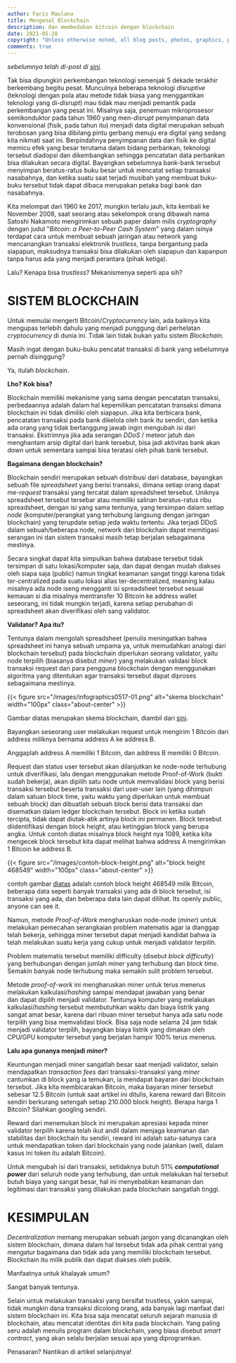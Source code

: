 ```yaml
---
author: Faris Maulana
title: Mengenal Blockchain
description: dan membedakan bitcoin dengan blockchain
date: 2021-05-28
copyright: "Unless otherwise noted, all blog posts, photos, graphics, presentations and other media and assets are copyrighted work with all rights reserved. Unless otherwise noted, all code snippets are available under the Unlicense."
comments: true
---
```



*sebelumnya telah di-post di [sini](https://sutasomablog.wordpress.com/2017/05/28/mengenal-blockchain/).*

Tak bisa dipungkiri perkembangan teknologi semenjak 5 dekade terakhir berkembang begitu pesat. Munculnya beberapa teknologi *disruptive* (teknologi dengan pola atau metode tidak biasa yang menggantikan teknologi yang di-*disrupt*) mau tidak mau menjadi pemantik pada perkembangan yang pesat ini. Misalnya saja, penemuan mikroprosesor semikonduktor pada tahun 1960 yang men-*disrupt* penyimpanan data konvensional (fisik, pada tahun itu) menjadi data digital merupakan sebuah terobosan yang bisa dibilang pintu gerbang menuju era digital yang sedang kita nikmati saat ini. Berpindahnya penyimpanan data dari fisik ke digital memicu efek yang besar terutama dalam bidang perbankan, teknologi tersebut diadopsi dan dikembangkan sehingga pencatatan data perbankan bisa dilakukan secara digital. Bayangkan sebelumnya bank-bank tersebut menyimpan beratus-ratus buku besar untuk mencatat setiap transaksi nasabahnya, dan ketika suatu saat terjadi musibah yang membuat buku-buku tersebut tidak dapat dibaca merupakan petaka bagi bank dan nasabahnya.

Kita melompat dari 1960 ke 2017, mungkin terlalu jauh, kita kembali ke November 2008, saat seorang atau sekelompok orang dibawah nama Satoshi Nakamoto mengirimkan sebuah paper dalam milis *cryptography* dengan judul "*Bitcoin: a Peer-to-Peer Cash System*" yang dalam isinya terdapat cara untuk membuat sebuah jaringan atau network yang mencanangkan transaksi elektronik *trustless*, tanpa bergantung pada siapapun, maksudnya transaksi bisa dilakukan oleh siapapun dan kapanpun tanpa harus ada yang menjadi perantara (pihak ketiga).

Lalu? Kenapa bisa *trustless*? Mekanismenya seperti apa sih?

# SISTEM BLOCKCHAIN
Untuk memulai mengerti Bitcoin/*Cryptocurrency* lain, ada baiknya kita mengupas terlebih dahulu yang menjadi punggung dari perhelatan *cryptocurrency* di dunia ini. Tidak lain tidak bukan yaitu sistem *Blockchain*.

Masih ingat dengan buku-buku pencatat transaksi di bank yang sebelumnya pernah disinggung?

Ya, itulah *blockchain*.

**Lho? Kok bisa?**

Blockchain memiliki mekanisme yang sama dengan pencatatan transaksi, perbedaannya adalah dalam hal kepemilikan pencatatan transaksi dimana blockchain ini tidak dimiliki oleh siapapun. Jika kita berbicara bank, pencatatan transaksi pada bank dikelola oleh bank itu sendiri, dan ketika ada orang yang tidak bertanggung jawab ingin mengubah isi dari transaksi. Ekstrimnya jika ada serangan *DDoS* / meteor jatuh dan menghantam arsip digital dari bank tersebut, bisa jadi aktivitas bank akan down untuk sementara sampai bisa teratasi oleh pihak bank tersebut.

**Bagaimana dengan blockchain?**

Blockchain sendiri merupakan sebuah distribusi dari database, bayangkan sebuah file *spreadsheet* yang berisi transaksi, dimana setiap orang dapat me-*request* transaksi yang tercatat dalam spreadsheet tersebut. Uniknya spreadsheet tersebut tersebar atau memiliki salinan beratus-ratus ribu spreadsheet, dengan isi yang sama tentunya, yang tersimpan dalam setiap *node* (komputer/perangkat yang terhubung langsung dengan jaringan blockchain) yang terupdate setiap jeda waktu tertentu. Jika terjadi DDoS dalam sebuah/beberapa node, network dari blockchain dapat memitigasi serangan ini dan sistem transaksi masih tetap berjalan sebagaimana mestinya.

Secara singkat dapat kita simpulkan bahwa database tersebut tidak tersimpan di satu lokasi/komputer saja, dan dapat dengan mudah diakses oleh siapa saja (public) namun tingkat keamanan sangat tinggi karena tidak ter-centralized pada suatu lokasi alias ter-decentralized, meaning kalau misalnya ada node iseng mengganti isi spreadsheet tersebut sesuai kemauan si dia misalnya mentransfer 10 Bitcoin ke address wallet seseorang, ini tidak mungkin terjadi, karena setiap perubahan di spreadsheet akan diverifikasi oleh sang validator.

**Validator? Apa itu?**

Tentunya dalam mengolah spreadsheet (penulis meningatkan bahwa spreadsheet ini hanya sebuah umpama ya, untuk memudahkan analogi dari blockchain tersebut) pada blockchain diperlukan seorang validator, yaitu node terpilih (biasanya disebut *miner*) yang melakukan validasi block transaksi request dari para pengguna blockchain dengan menggunakan algoritma yang ditentukan agar transaksi tersebut dapat diproses sebagaimana mestinya.

{{< figure src="/images/infographics0517-01.png" alt="skema blockchain" width="100px" class="about-center" >}}

Gambar diatas merupakan skema blockchain, diambil dari [sini](https://blockgeeks.com/guides/what-is-blockchain-technology/).

Bayangkan seseorang user melakukan request untuk mengirim 1 Bitcoin dari address miliknya bernama address A ke address B.

Anggaplah address A memiliki 1 Bitcoin, dan address B memiliki 0 Bitcoin.

Request dan status user tersebut akan dilanjutkan ke node-node terhubung untuk diverifikasi, lalu dengan menggunakan metode Proof-of-Work (bukti sudah bekerja), akan dipilih satu node untuk memvalidasi block yang berisi transaksi tersebut beserta transaksi dari user-user lain (yang dihimpun dalam satuan block time, yaitu waktu yang diperlukan untuk membuat sebuah block) dan dibuatlah sebuah block berisi data transaksi dan disematkan dalam ledger blockchain tersebut. Block ini ketika sudah tercipta, tidak dapat diutak-atik artinya block ini permanen. Block tersebut diidentifikasi dengan block height, atau ketinggian block yang berupa angka. Untuk contoh diatas misalnya block height nya 1089, ketika kita mengecek block tersebut kita dapat melihat bahwa address A mengirimkan 1 Bitcoin ke address B.

{{< figure src="/images/contoh-block-height.png" alt="block height 468549" width="100px" class="about-center" >}}

contoh gambar [diatas](https://blockchain.info/block/00000000000000000046afac9ff60e22d3d80e6e932e43aebc9bd0dd298e1a9b) adalah contoh block height 468549 milik Bitcoin, beberapa data seperti banyak transaksi yang ada di block tersebut, isi transaksi yang ada, dan beberapa data lain dapat dilihat. Its openly public, anyone can see it.

Namun, metode *Proof-of-Work* mengharuskan node-node (*miner*) untuk melakukan pemecahan serangkaian problem matematis agar ia dianggap telah bekerja, sehingga miner tersebut dapat menjadi kandidat bahwa ia telah melakukan suatu kerja yang cukup untuk menjadi validator terpilih.

Problem matematis tersebut memiliki difficulty (disebut *block difficulty*) yang berhubungan dengan jumlah miner yang terhubung dan *block time*. Semakin banyak node terhubung maka semakin sulit problem tersebut.

Metode *proof-of-work* ini mengharuskan miner untuk terus menerus melakukan kalkulasi/*hashing* sampai mendapat jawaban yang benar dan dapat dipilih menjadi validator. Tentunya komputer yang melakukan kalkulasi/*hashing* tersebut membutuhkan waktu dan biaya listrik yang sangat amat besar, karena dari ribuan miner tersebut hanya ada satu node terpilih yang bisa memvalidasi block. Bisa saja node selama 24 jam tidak menjadi validator terpilih, bayangkan biaya listrik yang dimakan oleh CPU/GPU komputer tersebut yang berjalan hampir 100% terus menerus.

**Lalu apa gunanya menjadi *miner*?**

Keuntungan menjadi miner sangatlah besar saat menjadi validator, selain mendapatkan *transaction fees* dari transaksi-transaksi yang *miner* cantumkan di block yang ia temukan, ia mendapat bayaran dari blockchain tersebut. Jika kita membicarakan Bitcoin, maka bayaran miner tersebut sebesar 12.5 Bitcoin (untuk saat artikel ini ditulis, karena reward dari Bitcoin sendiri berkurang setengah setiap 210.000 block height). Berapa harga 1 Bitcoin? Silahkan googling sendiri.

Reward dari menemukan block ini merupakan apresiasi kepada miner validator terpilih karena telah ikut andil dalam menjaga keamanan dan stabilitas dari blockchain itu sendiri, reward ini adalah satu-satunya cara untuk mendapatkan token dari blockchain yang node jalankan (well, dalam kasus ini token itu adalah Bitcoin).

Untuk mengubah isi dari transaksi, setidaknya butuh 51% ***computational power*** dari seluruh node yang terhubung, dan untuk melakukan hal tersebut butuh biaya yang sangat besar, hal ini menyebabkan keamanan dan legitimasi dari transaksi yang dilakukan pada blockchain sangatlah tinggi.

# KESIMPULAN

*Decentralization* memang merupakan sebuah jargon yang dicanangkan oleh sistem blockchain, dimana dalam hal tersebut tidak ada pihak central yang mengatur bagaimana dan tidak ada yang memiliki blockchain tersebut. Blockchain itu milik publik dan dapat diakses oleh publik.

Manfaatnya untuk khalayak umum?

Sangat banyak tentunya.

Selain untuk melakukan transaksi yang bersifat trustless, yakin sampai, tidak mungkin dana transaksi dicolong orang, ada banyak lagi manfaat dari sistem blockchain ini. Kita bisa saja mencatat seluruh sejarah manusia di blockchain, atau mencatat identitas diri kita pada blockchain. Yang paling seru adalah menulis program dalam blockchain, yang biasa disebut *smart contract*, yang akan selalu berjalan sesuai apa yang diprogramkan.

Penasaran? Nantikan di artikel selanjutnya!
